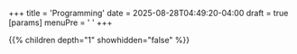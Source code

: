 +++
title = 'Programming'
date = 2025-08-28T04:49:20-04:00
draft = true
[params]
  menuPre = '<i class="fa-solid fa-code"></i> '
+++

{{% children depth="1" showhidden="false" %}}
